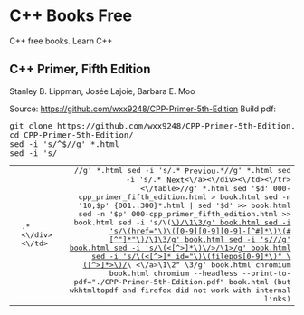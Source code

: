 # C++ Books Free

C++ free books. Learn C++


## C++ Primer, Fifth Edition

Stanley B. Lippman, Josée Lajoie, Barbara E. Moo

Source: https://github.com/wxx9248/CPP-Primer-5th-Edition
Build pdf:
<pre>
git clone https://github.com/wxx9248/CPP-Primer-5th-Edition.git
cd CPP-Primer-5th-Edition/
sed -i 's/^<table width="100%" border="0" cellspacing="0" cellpadding="0">$//g' *.html
sed -i 's/<tr><td><div STYLE="MARGIN-LEFT: 0.15in;">.*<\/div><\/td><td align="right"><div STYLE="MARGIN-LEFT: 0.15in;">//g' *.html
sed -i 's/.*<img src="images\/previous.gif" width="62" height="15" border="0" align="absmiddle" alt="Previous Section">.*//g' *.html
sed -i 's/.*<img src="images\/next.gif" width="41" height="15" border="0" align="absmiddle" alt="Next Section"><\/a><\/div><\/td><\/tr><\/table>//g' *.html
sed '$d' 000-cpp_primer_fifth_edition.html > book.html
sed -n '10,$p' {001..300}*.html | sed '$d' >> book.html
sed -n '$p' 000-cpp_primer_fifth_edition.html >> book.html
sed -i 's/\(<a href="\)\([0-9][0-9][0-9]-[^#]*\)\(#[^"]*">\)/\1\3/g' book.html
sed -i 's/\(href="\)\([0-9][0-9][0-9]-[^#]*\)\(#[^"]*"\)/\1\3/g' book.html
sed -i 's/<a\/>//g' book.html
sed -i 's/\(<[^>]*\)\/>/\1>/g' book.html
sed -i 's/\(<[^>]* id="\)\(filepos[0-9]*\)" \([^>]*>\)/<a name="\2">\&nbsp;<\/a>\1\2" \3/g' book.html
chromium book.html
chromium --headless --print-to-pdf="./CPP-Primer-5th-Edition.pdf" book.html
  (but wkhtmltopdf and firefox did not work with internal links)
</pre>

